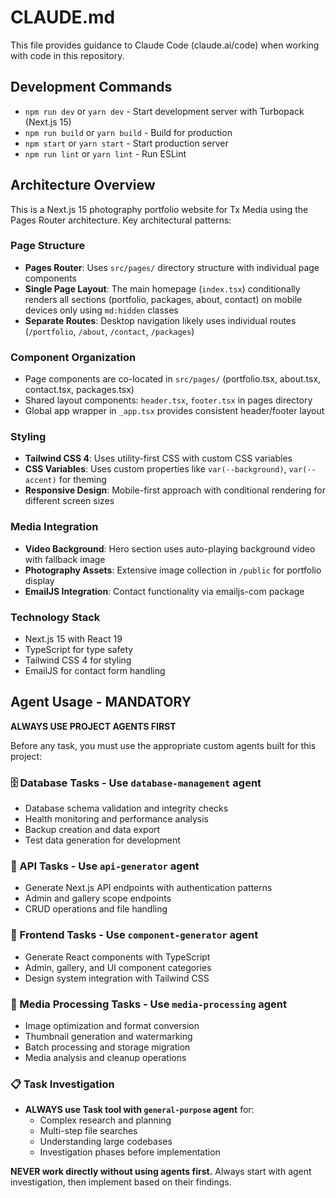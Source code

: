 # CLAUDE.md

This file provides guidance to Claude Code (claude.ai/code) when working with code in this repository.

## Development Commands

- `npm run dev` or `yarn dev` - Start development server with Turbopack (Next.js 15)
- `npm run build` or `yarn build` - Build for production
- `npm start` or `yarn start` - Start production server
- `npm run lint` or `yarn lint` - Run ESLint

## Architecture Overview

This is a Next.js 15 photography portfolio website for Tx Media using the Pages Router architecture. Key architectural patterns:

### Page Structure
- **Pages Router**: Uses `src/pages/` directory structure with individual page components
- **Single Page Layout**: The main homepage (`index.tsx`) conditionally renders all sections (portfolio, packages, about, contact) on mobile devices only using `md:hidden` classes
- **Separate Routes**: Desktop navigation likely uses individual routes (`/portfolio`, `/about`, `/contact`, `/packages`)

### Component Organization
- Page components are co-located in `src/pages/` (portfolio.tsx, about.tsx, contact.tsx, packages.tsx)
- Shared layout components: `header.tsx`, `footer.tsx` in pages directory
- Global app wrapper in `_app.tsx` provides consistent header/footer layout

### Styling
- **Tailwind CSS 4**: Uses utility-first CSS with custom CSS variables
- **CSS Variables**: Uses custom properties like `var(--background)`, `var(--accent)` for theming
- **Responsive Design**: Mobile-first approach with conditional rendering for different screen sizes

### Media Integration
- **Video Background**: Hero section uses auto-playing background video with fallback image
- **Photography Assets**: Extensive image collection in `/public` for portfolio display
- **EmailJS Integration**: Contact functionality via emailjs-com package

### Technology Stack
- Next.js 15 with React 19
- TypeScript for type safety
- Tailwind CSS 4 for styling
- EmailJS for contact form handling

## Agent Usage - MANDATORY

**ALWAYS USE PROJECT AGENTS FIRST**

Before any task, you must use the appropriate custom agents built for this project:

### 🗄️ Database Tasks - Use `database-management` agent
- Database schema validation and integrity checks
- Health monitoring and performance analysis
- Backup creation and data export
- Test data generation for development

### 🔌 API Tasks - Use `api-generator` agent
- Generate Next.js API endpoints with authentication patterns
- Admin and gallery scope endpoints
- CRUD operations and file handling

### 🎨 Frontend Tasks - Use `component-generator` agent
- Generate React components with TypeScript
- Admin, gallery, and UI component categories
- Design system integration with Tailwind CSS

### 📸 Media Processing Tasks - Use `media-processing` agent
- Image optimization and format conversion
- Thumbnail generation and watermarking
- Batch processing and storage migration
- Media analysis and cleanup operations

### 📋 Task Investigation
- **ALWAYS use Task tool with `general-purpose` agent** for:
  - Complex research and planning
  - Multi-step file searches  
  - Understanding large codebases
  - Investigation phases before implementation

**NEVER work directly without using agents first.** Always start with agent investigation, then implement based on their findings.